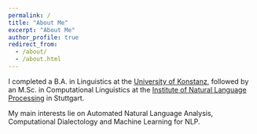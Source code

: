 ```yaml
---
permalink: /
title: "About Me"
excerpt: "About Me"
author_profile: true
redirect_from: 
  - /about/
  - /about.html
---
```


I completed a B.A. in Linguistics at the [University of Konstanz](https://www.uni-konstanz.de/en/), followed by an M.Sc. in Computational Linguistics at the [Institute of Natural Language Processing](https://www.ims.uni-stuttgart.de/en/) in Stuttgart. 

My main interests lie on Automated Natural Language Analysis, Computational Dialectology and Machine Learning for NLP.